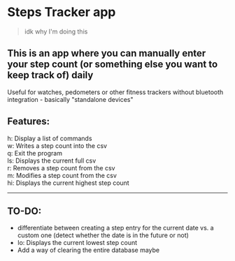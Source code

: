 # Steps Tracker app
> idk why I'm doing this

## This is an app where you can manually enter your step count (or something else you want to keep track of) daily
Useful for watches, pedometers or other fitness trackers without bluetooth integration - basically "standalone devices"

## Features:

h:  Display a list of commands  
w:  Writes a step count into the csv  
q:  Exit the program  
ls: Displays the current full csv  
r: Removes a step count from the csv  
m: Modifies a step count from the csv  
hi: Displays the current highest step count  

---

## TO-DO:
- differentiate between creating a step entry for the current date vs. a custom one (detect whether the date is in the future or not)
- lo: Displays the current lowest step count
- Add a way of clearing the entire database maybe